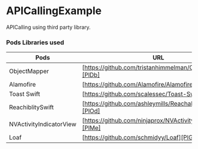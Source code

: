 # APICallingExample
APICalling using third party library.

### Pods Libraries used 

| Pods | URL |
| ------ | ------ |
| ObjectMapper | [https://github.com/tristanhimmelman/ObjectMapper][PlDb] |
| Alamofire | [https://github.com/Alamofire/Alamofire][PlGh] |
| Toast Swift | [https://github.com/scalessec/Toast-Swift][PlGd] |
| ReachiblitySwift | [https://github.com/ashleymills/Reachability.swift][PlOd] |
| NVActivityIndicatorView | [https://github.com/ninjaprox/NVActivityIndicatorView][PlMe] |
| Loaf | [https://github.com/schmidyy/Loaf][PlGa] |
